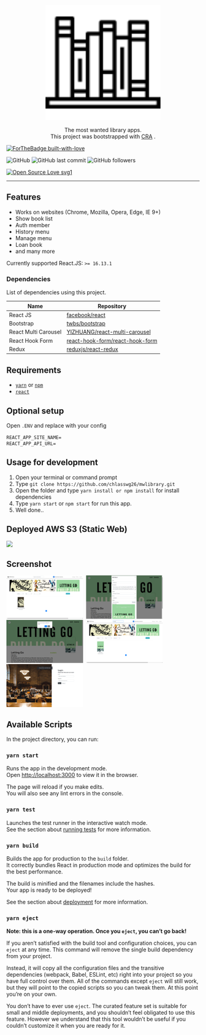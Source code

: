 <p align="center">
  <img alt="Most Wanted Library" src="https://github.com/chlasswg26/mwlibrary/blob/master/src/images/bookshelf.png" width="300">
</p>
<p align="center">
  The most wanted library apps.<br/>
  This project was bootstrapped with <a title="Create React App" href="https://github.com/facebook/create-react-app">CRA</a> .<br/>
</p>


[![ForTheBadge built-with-love](http://ForTheBadge.com/images/badges/built-with-love.svg)](https://github.com/chlasswg26/)


![GitHub](https://img.shields.io/github/license/chlasswg26/mwlibrary?style=for-the-badge)
![GitHub last commit](https://img.shields.io/github/last-commit/chlasswg26/mwlibrary?style=for-the-badge)
![GitHub followers](https://img.shields.io/github/followers/chlasswg26?style=for-the-badge)

[![Open Source Love svg1](https://badges.frapsoft.com/os/v1/open-source.svg?v=103)](https://github.com/chlasswg26/mwlibrary/)

---

## Features

- Works on websites (Chrome, Mozilla, Opera, Edge, IE 9+)
- Show book list
- Auth member
- History menu
- Manage menu
- Loan book
- and many more

Currently supported React.JS: `>= 16.13.1`

### Dependencies

List of dependencies using this project.

| Name | Repository |
| ------ | ------ |
| React JS | [facebook/react](https://facebook.github.io/react/) |
| Bootstrap | [twbs/bootstrap](https://github.com/twbs/bootstrap) |
| React Multi Carousel | [YIZHUANG/react-multi-carousel](https://github.com/YIZHUANG/react-multi-carousel) |
| React Hook Form | [react-hook-form/react-hook-form](https://github.com/react-hook-form/react-hook-form) |
| Redux | [reduxjs/react-redux](https://github.com/reduxjs/react-redux) |

## Requirements

* [`yarn`](https://yarnpkg.com/getting-started/install) or [`npm`](https://www.npmjs.com/)
* [`react`](https://reactjs.org/docs/create-a-new-react-app.html)

## Optional setup

Open `.ENV` and replace with your config
```shell
REACT_APP_SITE_NAME=
REACT_APP_API_URL=
```

## Usage for development

1. Open your terminal or command prompt
2. Type `git clone https://github.com/chlasswg26/mwlibrary.git`
3. Open the folder and type `yarn install or npm install` for install dependencies
6. Type `yarn start` or `npm start` for run this app.
7. Well done..

## Deployed AWS S3 (Static Web)

<a href="http://mwlibrary.s3-website-us-east-1.amazonaws.com/">
  <img src="https://d1.awsstatic.com/icons/jp/console_s3_icon.64795d08c5e23e92c12fe08c2dd5bd99255af047.png"/>
</a>


## Screenshot

<kbd>
<img src="./screenshot/Screenshot (1).png" width="200">
</kbd>

<kbd>
<img src="./screenshot/Screenshot (10).png" width="200">
</kbd>

<kbd>
<img src="./screenshot/Screenshot (11).png" width="200">
</kbd>

<kbd>
<img src="./screenshot/Screenshot (12).png" width="200">
</kbd>

<kbd>
<img src="./screenshot/Screenshot (13).png" width="200">
</kbd>

## Available Scripts

In the project directory, you can run:

### `yarn start`

Runs the app in the development mode.<br />
Open [http://localhost:3000](http://localhost:3000) to view it in the browser.

The page will reload if you make edits.<br />
You will also see any lint errors in the console.

### `yarn test`

Launches the test runner in the interactive watch mode.<br />
See the section about [running tests](https://facebook.github.io/create-react-app/docs/running-tests) for more information.

### `yarn build`

Builds the app for production to the `build` folder.<br />
It correctly bundles React in production mode and optimizes the build for the best performance.

The build is minified and the filenames include the hashes.<br />
Your app is ready to be deployed!

See the section about [deployment](https://facebook.github.io/create-react-app/docs/deployment) for more information.

### `yarn eject`

**Note: this is a one-way operation. Once you `eject`, you can’t go back!**

If you aren’t satisfied with the build tool and configuration choices, you can `eject` at any time. This command will remove the single build dependency from your project.

Instead, it will copy all the configuration files and the transitive dependencies (webpack, Babel, ESLint, etc) right into your project so you have full control over them. All of the commands except `eject` will still work, but they will point to the copied scripts so you can tweak them. At this point you’re on your own.

You don’t have to ever use `eject`. The curated feature set is suitable for small and middle deployments, and you shouldn’t feel obligated to use this feature. However we understand that this tool wouldn’t be useful if you couldn’t customize it when you are ready for it.
